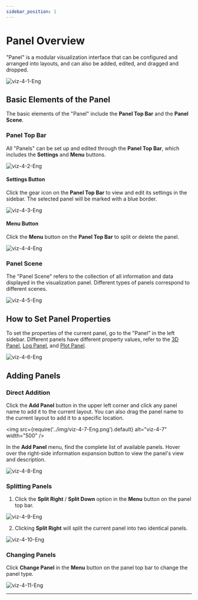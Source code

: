 ```yaml
---
sidebar_position: 1
---
```


# Panel Overview

"Panel" is a modular visualization interface that can be configured and arranged into layouts, and can also be added, edited, and dragged and dropped.

![viz-4-1-Eng](../img/viz-4-1-Eng.png)

## Basic Elements of the Panel

The basic elements of the "Panel" include the **Panel Top Bar** and the **Panel Scene**.

### Panel Top Bar

All "Panels" can be set up and edited through the **Panel Top Bar**, which includes the **Settings** and **Menu** buttons.

![viz-4-2-Eng](../img/viz-4-2-Eng.png)

#### Settings Button

Click the gear icon on the **Panel Top Bar** to view and edit its settings in the sidebar. The selected panel will be marked with a blue border.

![viz-4-3-Eng](../img/viz-4-3-Eng.png)

#### Menu Button

Click the **Menu** button on the **Panel Top Bar** to split or delete the panel.

![viz-4-4-Eng](../img/viz-4-4-Eng.png)

### Panel Scene

The "Panel Scene" refers to the collection of all information and data displayed in the visualization panel. Different types of panels correspond to different scenes.

![viz-4-5-Eng](../img/viz-4-5-Eng.png)

## How to Set Panel Properties

To set the properties of the current panel, go to the "Panel" in the left sidebar. Different panels have different property values, refer to the [3D Panel](./2-3d-panel.md), [Log Panel](./3-log-panel.md), and [Plot Panel](./4-plot-panel.md).

![viz-4-6-Eng](../img/viz-4-6-Eng.png)

## Adding Panels

### Direct Addition

Click the **Add Panel** button in the upper left corner and click any panel name to add it to the current layout. You can also drag the panel name to the current layout to add it to a specific location.

<img src={require('../img/viz-4-7-Eng.png').default} alt="viz-4-7" width="500" />

In the **Add Panel** menu, find the complete list of available panels. Hover over the right-side information expansion button to view the panel's view and description.

![viz-4-8-Eng](../img/viz-4-8-Eng.png)

### Splitting Panels

1. Click the **Split Right** / **Split Down** option in the **Menu** button on the panel top bar.

![viz-4-9-Eng](../img/viz-4-9-Eng.png)

2. Clicking **Split Right** will split the current panel into two identical panels.

![viz-4-10-Eng](../img/viz-4-10-Eng.png)

### Changing Panels

Click **Change Panel** in the **Menu** button on the panel top bar to change the panel type.

![viz-4-11-Eng](../img/viz-4-11-Eng.png)

---
